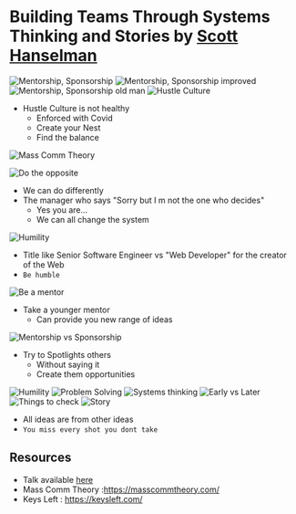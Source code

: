 # Building Teams Through Systems Thinking and Stories by [Scott Hanselman](https://www.hanselman.com/)

![Mentorship, Sponsorship](img/mentorship-sponsorship/1.png)
![Mentorship, Sponsorship improved](img/mentorship-sponsorship/2.png)
![Mentorship, Sponsorship old man](img/mentorship-sponsorship/3.png)
![Hustle Culture](img/mentorship-sponsorship/4.png)
- Hustle Culture is not healthy
    - Enforced with Covid
    - Create your Nest
    - Find the balance

![Mass Comm Theory](img/mentorship-sponsorship/6.png)

![Do the opposite](img/mentorship-sponsorship/7.png)
- We can do differently
- The manager who says "Sorry but I m not the one who decides"
    - Yes you are...
    - We can all change the system

![Humility](img/mentorship-sponsorship/8.png)
- Title like Senior Software Engineer vs "Web Developer" for the creator of the Web
- `Be humble`

![Be a mentor](img/mentorship-sponsorship/9.png)
- Take a younger mentor
    - Can provide you new range of ideas

![Mentorship vs Sponsorship](img/mentorship-sponsorship/10.png)
- Try to Spotlights others
    - Without saying it
    - Create them opportunities

![Humility](img/mentorship-sponsorship/12.png)
![Problem Solving](img/mentorship-sponsorship/14.png)
![Systems thinking](img/mentorship-sponsorship/15.png)
![Early vs Later](img/mentorship-sponsorship/16.png)
![Things to check](img/mentorship-sponsorship/17.png)
![Story](img/mentorship-sponsorship/18.png)
- All ideas are from other ideas
- `You miss every shot you dont take`

## Resources 
- Talk available [here](https://youtu.be/VFIw0LlULyc)
- Mass Comm Theory :https://masscommtheory.com/
- Keys Left : https://keysleft.com/